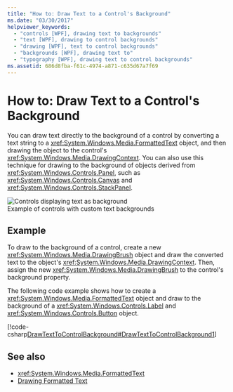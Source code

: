 ```yaml
---
title: "How to: Draw Text to a Control's Background"
ms.date: "03/30/2017"
helpviewer_keywords: 
  - "controls [WPF], drawing text to backgrounds"
  - "text [WPF], drawing to control backgrounds"
  - "drawing [WPF], text to control backgrounds"
  - "backgrounds [WPF], drawing text to"
  - "typography [WPF], drawing text to control backgrounds"
ms.assetid: 686d8fba-f61c-4974-a871-c635d67a7f69
---
```

# How to: Draw Text to a Control's Background
You can draw text directly to the background of a control by converting a text string to a <xref:System.Windows.Media.FormattedText> object, and then drawing the object to the control's <xref:System.Windows.Media.DrawingContext>. You can also use this technique for drawing to the background of objects derived from <xref:System.Windows.Controls.Panel>, such as <xref:System.Windows.Controls.Canvas> and <xref:System.Windows.Controls.StackPanel>.  
  
 ![Controls displaying text as background](../../../../docs/framework/wpf/advanced/media/drawtext2background01.png "DrawText2Background01")  
Example of controls with custom text backgrounds  
  
## Example  
 To draw to the background of a control, create a new <xref:System.Windows.Media.DrawingBrush> object and draw the converted text to the object's <xref:System.Windows.Media.DrawingContext>. Then, assign the new <xref:System.Windows.Media.DrawingBrush> to the control's background property.  
  
 The following code example shows how to create a <xref:System.Windows.Media.FormattedText> object and draw to the background of a <xref:System.Windows.Controls.Label> and <xref:System.Windows.Controls.Button> object.  
  
 [!code-csharp[DrawTextToControlBackground#DrawTextToControlBackground1](../../../../samples/snippets/csharp/VS_Snippets_Wpf/DrawTextToControlBackground/CSHARP/Window1.xaml.cs#drawtexttocontrolbackground1)]  
  
## See also
- <xref:System.Windows.Media.FormattedText>
- [Drawing Formatted Text](../../../../docs/framework/wpf/advanced/drawing-formatted-text.md)
